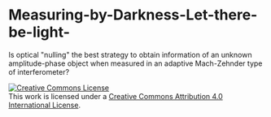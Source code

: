 # Measuring-by-Darkness-Let-there-be-light-
Is optical "nulling" the best strategy to obtain information of an unknown amplitude-phase object when measured in an adaptive Mach-Zehnder type of interferometer?

<a rel="license" href="http://creativecommons.org/licenses/by/4.0/"><img alt="Creative Commons License" style="border-width:0" src="https://i.creativecommons.org/l/by/4.0/88x31.png" /></a><br />This work is licensed under a <a rel="license" href="http://creativecommons.org/licenses/by/4.0/">Creative Commons Attribution 4.0 International License</a>.
